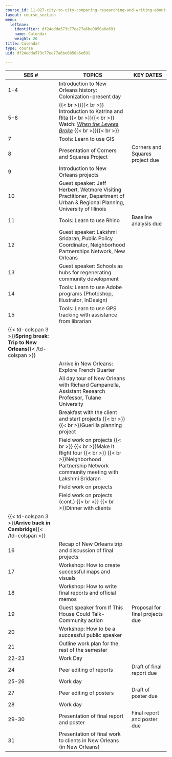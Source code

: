 ```yaml
---
course_id: 11-027-city-to-city-comparing-researching-and-writing-about-cities-new-orleans-spring-2011
layout: course_section
menu:
  leftnav:
    identifier: df24edda573c77ee77a6be0850a6e691
    name: Calendar
    weight: 20
title: Calendar
type: course
uid: df24edda573c77ee77a6be0850a6e691

---
```


| SES # | TOPICS | KEY DATES |
| --- | --- | --- |
| 1-4 | Introduction to New Orleans history: Colonization-present day | &nbsp; |
| 5-6 |  {{< br >}}{{< br >}} Introduction to Katrina and Rita {{< br >}}{{< br >}} Watch: [_When the Levees Broke_](http://www.imdb.com/title/tt0783612/) {{< br >}}{{< br >}}  | &nbsp; |
| 7 | Tools: Learn to use GIS | &nbsp; |
| 8 | Presentation of Corners and Squares Project | Corners and Squares project due |
| 9 | Introduction to New Orleans projects | &nbsp; |
| 10 | Guest speaker: Jeff Herbert, Wetmore Visiting Practitioner, Department of Urban & Regional Planning, University of Illinois | &nbsp; |
| 11 | Tools: Learn to use Rhino | Baseline analysis due |
| 12 | Guest speaker: Lakshmi Sridaran, Public Policy Coordinator, Neighborhood Partnerships Network, New Orleans | &nbsp; |
| 13 | Guest speaker: Schools as hubs for regenerating community development | &nbsp; |
| 14 | Tools: Learn to use Adobe programs (Photoshop, Illustrator, InDesign) | &nbsp; |
| 15 | Tools: Learn to use GPS tracking with assistance from librarian | &nbsp; |
| {{< td-colspan 3 >}}**Spring break: Trip to New Orleans**{{< /td-colspan >}} |||
| &nbsp; | Arrive in New Orleans: Explore French Quarter | &nbsp; |
| &nbsp; | All day tour of New Orleans with Richard Campanella, Assistant Research Professor, Tulane University | &nbsp; |
| &nbsp; | Breakfast with the client and start projects  {{< br >}}  {{< br >}}Guerilla planning project | &nbsp; |
| &nbsp; | Field work on projects  {{< br >}}  {{< br >}}Make It Right tour  {{< br >}}  {{< br >}}Neighborhood Partnership Network community meeting with Lakshmi Sridaran | &nbsp; |
| &nbsp; | Field work on projects | &nbsp; |
| &nbsp; | Field work on projects (cont.)  {{< br >}}  {{< br >}}Dinner with clients | &nbsp; |
| {{< td-colspan 3 >}}**Arrive back in Cambridge**{{< /td-colspan >}} |||
| 16 | Recap of New Orleans trip and discussion of final projects | &nbsp; |
| 17 | Workshop: How to create successful maps and visuals | &nbsp; |
| 18 | Workshop: How to write final reports and official memos | &nbsp; |
| 19 | Guest speaker from If This House Could Talk-Community action | Proposal for final projects due |
| 20 | Workshop: How to be a successful public speaker | &nbsp; |
| 21 | Outline work plan for the rest of the semester | &nbsp; |
| 22-23 | Work Day | &nbsp; |
| 24 | Peer editing of reports | Draft of final report due |
| 25-26 | Work day | &nbsp; |
| 27 | Peer editing of posters | Draft of poster due |
| 28 | Work day | &nbsp; |
| 29-30 | Presentation of final report and poster | Final report and poster due |
| 31 | Presentation of final work to clients in New Orleans (in New Orleans) |